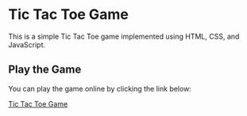 # Tic Tac Toe Game

This is a simple Tic Tac Toe game implemented using HTML, CSS, and JavaScript.

## Play the Game

You can play the game online by clicking the link below:

[Tic Tac Toe Game](https://kl2200030523.github.io/tic-tac-toe/TicTacToe.html)
